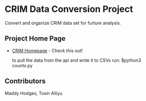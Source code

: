 # CRIM Data Conversion Project

Convert and organize CRIM data set for furture analysis.

## Project Home Page

* [CRIM Homepage](https://sites.google.com/a/haverford.edu/crim-project/) - Check this out!

	to pull the data from the api and write it to CSVs run:
		 $python3 counts.py 


## Contributors

Maddy Hodges, Tosin Alliyu


